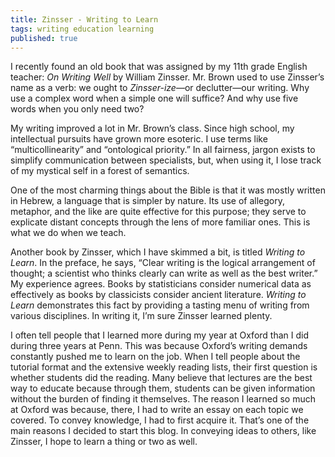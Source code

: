 ```yaml
---
title: Zinsser - Writing to Learn
tags: writing education learning
published: true
---
```

I recently found an old book that was assigned by my 11th grade English teacher: _On Writing Well_ by William Zinsser. Mr. Brown used to use Zinsser’s name as a verb: we ought to _Zinsser-ize_—or declutter—our writing. Why use a complex word when a simple one will suffice? And why use five words when you only need two?

My writing improved a lot in Mr. Brown’s class. Since high school, my intellectual pursuits have grown more esoteric. I use terms like “multicollinearity” and “ontological priority.” In all fairness, jargon exists to simplify communication between specialists, but, when using it, I lose track of my mystical self in a forest of semantics.

One of the most charming things about the Bible is that it was mostly written in Hebrew, a language that is simpler by nature. Its use of allegory, metaphor, and the like are quite effective for this purpose; they serve to explicate distant concepts through the lens of more familiar ones. This is what we do when we teach.

Another book by Zinsser, which I have skimmed a bit, is titled _Writing to Learn_. In the preface, he says, “Clear writing is the logical arrangement of thought; a scientist who thinks clearly can write as well as the best writer.” My experience agrees. Books by statisticians consider numerical data as effectively as books by classicists consider ancient literature. _Writing to Learn_ demonstrates this fact by providing a tasting menu of writing from various disciplines. In writing it, I’m sure Zinsser learned plenty.

I often tell people that I learned more during my year at Oxford than I did during three years at Penn. This was because Oxford’s writing demands constantly pushed me to learn on the job. When I tell people about the tutorial format and the extensive weekly reading lists, their first question is whether students did the reading. Many believe that lectures are the best way to educate because through them, students can be given information without the burden of finding it themselves. The reason I learned so much at Oxford was because, there, I had to write an essay on each topic we covered. To convey knowledge, I had to first acquire it. That’s one of the main reasons I decided to start this blog. In conveying ideas to others, like Zinsser, I hope to learn a thing or two as well.